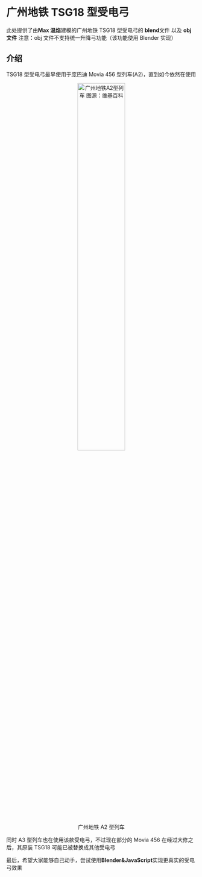 # 广州地铁 TSG18 型受电弓

此处提供了由**Max 温焰**建模的广州地铁 TSG18 型受电弓的 **blend**文件 以及 **obj 文件** 注意：obj 文件不支持统一升降弓功能（该功能使用 Blender 实现）

## 介绍

TSG18 型受电弓最早使用于庞巴迪 Movia 456 型列车(A2)，直到如今依然在使用

<div align ="center"><img src="https://upload.wikimedia.org/wikipedia/commons/b/b8/A2_Train_%2801x067-068%29_entering_Kengkou_Station%2C_Guangzhou_Metro_20191013.jpg" width=50% title="广州地铁A2型列车  
图源：维基百科"/>

广州地铁 A2 型列车

</div>

同时 A3 型列车也在使用该款受电弓，不过现在部分的 Movia 456 在经过大修之后，其原装 TSG18 可能已被替换成其他受电弓

最后，希望大家能够自己动手，尝试使用**Blender&JavaScript**实现更真实的受电弓效果
